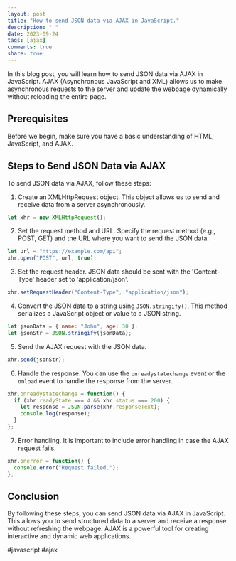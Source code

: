 ```yaml
---
layout: post
title: "How to send JSON data via AJAX in JavaScript."
description: " "
date: 2023-09-24
tags: [ajax]
comments: true
share: true
---
```


In this blog post, you will learn how to send JSON data via AJAX in JavaScript. AJAX (Asynchronous JavaScript and XML) allows us to make asynchronous requests to the server and update the webpage dynamically without reloading the entire page.

## Prerequisites
Before we begin, make sure you have a basic understanding of HTML, JavaScript, and AJAX.

## Steps to Send JSON Data via AJAX
To send JSON data via AJAX, follow these steps:

1. Create an XMLHttpRequest object. This object allows us to send and receive data from a server asynchronously.
```javascript
let xhr = new XMLHttpRequest();
```

2. Set the request method and URL. Specify the request method (e.g., POST, GET) and the URL where you want to send the JSON data.
```javascript
let url = "https://example.com/api";
xhr.open("POST", url, true);
```

3. Set the request header. JSON data should be sent with the 'Content-Type' header set to 'application/json'.
```javascript
xhr.setRequestHeader("Content-Type", "application/json");
```

4. Convert the JSON data to a string using `JSON.stringify()`. This method serializes a JavaScript object or value to a JSON string.
```javascript
let jsonData = { name: "John", age: 30 };
let jsonStr = JSON.stringify(jsonData);
```

5. Send the AJAX request with the JSON data.
```javascript
xhr.send(jsonStr);
```

6. Handle the response. You can use the `onreadystatechange` event or the `onload` event to handle the response from the server.
```javascript
xhr.onreadystatechange = function() {
  if (xhr.readyState === 4 && xhr.status === 200) {
    let response = JSON.parse(xhr.responseText);
    console.log(response);
  }
};
```

7. Error handling. It is important to include error handling in case the AJAX request fails.
```javascript
xhr.onerror = function() {
  console.error("Request failed.");
};
```

## Conclusion
By following these steps, you can send JSON data via AJAX in JavaScript. This allows you to send structured data to a server and receive a response without refreshing the webpage. AJAX is a powerful tool for creating interactive and dynamic web applications.

#javascript #ajax